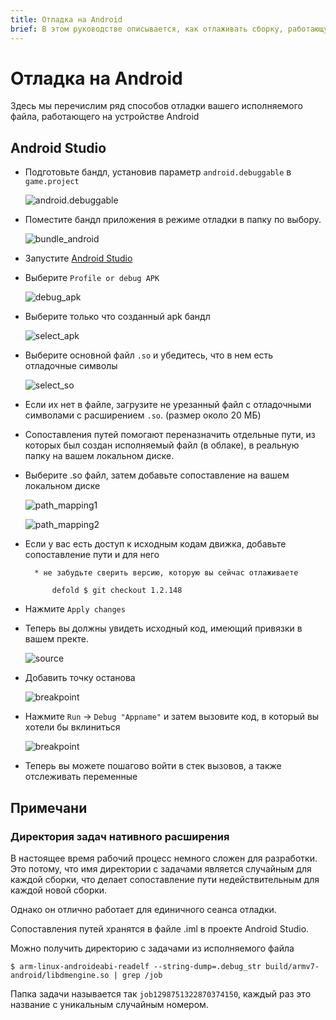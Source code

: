 ```yaml
---
title: Отладка на Android
brief: В этом руководстве описывается, как отлаживать сборку, работающую на устройстве Android.
---
```


# Отладка на Android

Здесь мы перечислим ряд способов отладки вашего исполняемого файла, работающего на устройстве Android

## Android Studio

* Подготовьте бандл, установив параметр `android.debuggable` в `game.project`

	![android.debuggable](images/extensions/debugging/android/game_project_debuggable.png)

* Поместите бандл приложения в режиме отладки в папку по выбору.

	![bundle_android](images/extensions/debugging/android/bundle_android.png)

* Запустите [Android Studio](https://developer.android.com/studio/)

* Выберите `Profile or debug APK`

	![debug_apk](images/extensions/debugging/android/android_profile_or_debug.png)

* Выберите только что созданный apk бандл

	![select_apk](images/extensions/debugging/android/android_select_apk.png)

* Выберите основной файл `.so` и убедитесь, что в нем есть отладочные символы 

	![select_so](images/extensions/debugging/android/android_missing_symbols.png)

* Если их нет в файле, загрузите не урезанный файл с отладочными символами с расширением `.so`. (размер около 20 МБ)

* Сопоставления путей помогают переназначить отдельные пути, из которых был создан исполняемый файл (в облаке), в реальную папку на вашем локальном диске.

* Выберите .so файл, затем добавьте сопоставление на вашем локальном диске

	![path_mapping1](images/extensions/debugging/android/path_mappings_android.png)

	![path_mapping2](images/extensions/debugging/android/path_mappings_android2.png)

* Если у вас есть доступ к исходным кодам движка, добавьте сопоставление пути и для него

		* не забудьте сверить версию, которую вы сейчас отлаживаете

			defold $ git checkout 1.2.148 

* Нажмите `Apply changes`

* Теперь вы должны увидеть исходный код, имеющий привязки в вашем пректе. 

	![source](images/extensions/debugging/android/source_mappings_android.png)

* Добавить точку останова 

	![breakpoint](images/extensions/debugging/android/breakpoint_android.png)

* Нажмите `Run` -> `Debug "Appname"` и затем вызовите код, в который вы хотели бы вклиниться

	![breakpoint](images/extensions/debugging/android/callstack_variables_android.png)

* Теперь вы можете пошагово войти в стек вызовов, а также отслеживать переменные 


## Примечани

### Директория задач нативного расширения 

В настоящее время рабочий процесс немного сложен для разработки. Это потому, что имя директории с задачами
является случайным для каждой сборки, что делает сопоставление пути недействительным для каждой новой сборки.

Однако он отлично работает для единичного сеанса отладки.

Сопоставления путей хранятся в файле <project>.iml в проекте Android Studio.

Можно получить директорию с задачами из исполняемого файла

	$ arm-linux-androideabi-readelf --string-dump=.debug_str build/armv7-android/libdmengine.so | grep /job

Папка задачи называется так `job1298751322870374150`, каждый раз это название с уникальным случайным номером. 

